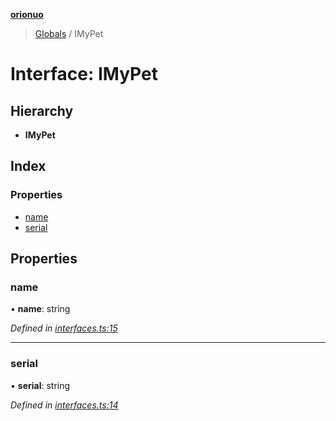 **[orionuo](../README.md)**

> [Globals](../globals.md) / IMyPet

# Interface: IMyPet

## Hierarchy

* **IMyPet**

## Index

### Properties

* [name](imypet.md#name)
* [serial](imypet.md#serial)

## Properties

### name

•  **name**: string

*Defined in [interfaces.ts:15](https://github.com/msviha/orionuo/blob/b5379e7/src/interfaces.ts#L15)*

___

### serial

•  **serial**: string

*Defined in [interfaces.ts:14](https://github.com/msviha/orionuo/blob/b5379e7/src/interfaces.ts#L14)*
